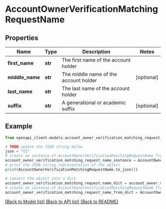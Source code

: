 # AccountOwnerVerificationMatchingRequestName


## Properties

Name | Type | Description | Notes
------------ | ------------- | ------------- | -------------
**first_name** | **str** | The first name of the account holder | 
**middle_name** | **str** | The middle name of the account holder | [optional] 
**last_name** | **str** | The last name of the account holder | 
**suffix** | **str** | A generational or academic suffix | [optional] 

## Example

```python
from openapi_client.models.account_owner_verification_matching_request_name import AccountOwnerVerificationMatchingRequestName

# TODO update the JSON string below
json = "{}"
# create an instance of AccountOwnerVerificationMatchingRequestName from a JSON string
account_owner_verification_matching_request_name_instance = AccountOwnerVerificationMatchingRequestName.from_json(json)
# print the JSON string representation of the object
print(AccountOwnerVerificationMatchingRequestName.to_json())

# convert the object into a dict
account_owner_verification_matching_request_name_dict = account_owner_verification_matching_request_name_instance.to_dict()
# create an instance of AccountOwnerVerificationMatchingRequestName from a dict
account_owner_verification_matching_request_name_from_dict = AccountOwnerVerificationMatchingRequestName.from_dict(account_owner_verification_matching_request_name_dict)
```
[[Back to Model list]](../README.md#documentation-for-models) [[Back to API list]](../README.md#documentation-for-api-endpoints) [[Back to README]](../README.md)


